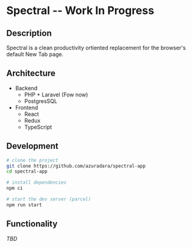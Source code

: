 # Spectral -- Work In Progress
## Description
Spectral is a clean productivity ortiented replacement for the browser's default New Tab page.
## Architecture
- Backend
  - PHP + Laravel (Fow now)
  - PostgresSQL
- Frontend
  - React
  - Redux
  - TypeScript
## Development
```sh
# clone the project
git clone https://github.com/azuradara/spectral-app
cd spectral-app

# install dependencies
npm ci

# start the dev server (parcel)
npm run start
```
## Functionality
_TBD_
